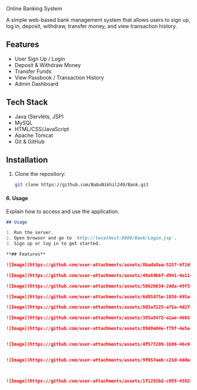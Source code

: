 Online Banking System

A simple web-based bank management system that allows users to sign up, log in, deposit, withdraw, transfer money, and view transaction history.

## Features
- User Sign Up / Login
- Deposit & Withdraw Money
- Transfer Funds
- View Passbook / Transaction History
- Admin Dashboard

## Tech Stack
- Java (Servlets, JSP)
- MySQL
- HTML/CSS/JavaScript
- Apache Tomcat
- Git & GitHub


## Installation

1. Clone the repository:
   ```bash
   git clone https://github.com/BabuNikhil249/Bank.git


#### 6. **Usage**
Explain how to access and use the application.

```markdown
## Usage

1. Run the server.
2. Open browser and go to `http://localhost:8080/Bank/Login.jsp`.
3. Sign up or log in to get started.

**## Features**

![Image](https://github.com/user-attachments/assets/8bada8ea-5257-4f2d-9fe3-75d1a3bcdc13)

![Image](https://github.com/user-attachments/assets/49a64b6f-d941-4e11-a574-0ed7fb326062)

![Image](https://github.com/user-attachments/assets/5862b634-2dda-49f3-99d8-65aa0d7232e7)

![Image](https://github.com/user-attachments/assets/6d85475e-1036-495a-954f-154481aab7cd)

![Image](https://github.com/user-attachments/assets/8d3a7125-a72a-4d27-b20d-5fa590d01bb1)

![Image](https://github.com/user-attachments/assets/355a5472-a1ae-4682-8283-2d30dfc0df50)

![Image](https://github.com/user-attachments/assets/89d0e04e-f79f-4e5a-8e75-94334daa845f)


![Image](https://github.com/user-attachments/assets/4f577209-1b96-46c0-825b-baf2e4f08200)


![Image](https://github.com/user-attachments/assets/9f057aeb-c21d-4dda-a980-8957eaf4f659)



![Image](https://github.com/user-attachments/assets/1f1291b2-c059-4582-aae9-57874703280a)

